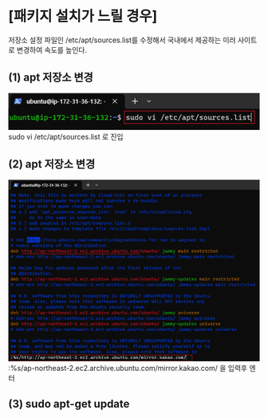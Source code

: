 # [패키지 설치가 느릴 경우]

저장소 설정 파일인 /etc/apt/sources.list를 수정해서
국내에서 제공하는 미러 사이트로 변경하여 속도를 높인다.

## (1) apt 저장소 변경<br>

![img](../Img/mirror1.png)<br>
sudo vi /etc/apt/sources.list 로 진입<br>

## (2) apt 저장소 변경<br>

![img](../Img/mirror2.png)<br>
:%s/ap-northeast-2.ec2.archive.ubuntu.com/mirror.kakao.com/ 을 입력후 엔터

## (3) sudo apt-get update<br>
